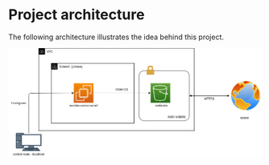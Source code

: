 Project architecture
====================

The following architecture illustrates the idea behind this project. 

![Architecure](./files/arch.png)
